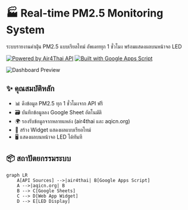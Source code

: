 # 🏭 Real-time PM2.5 Monitoring System

ระบบรายงานค่าฝุ่น PM2.5 แบบเรียลไทม์ อัพเดททุก 1 ชั่วโมง พร้อมแสดงผลบนหน้าจอ LED

[![Powered by Air4Thai API](https://img.shields.io/badge/data_source-air4thai-2CAF9F?logo=airplay-video&logoColor=white)](https://air4thai.pcd.go.th/)
[![Built with Google Apps Script](https://img.shields.io/badge/built_with-Google%20Apps%20Script-4285F4?logo=google-cloud&logoColor=white)](https://developers.google.com/apps-script)

![Dashboard Preview](https://aase7en.github.io/webapp-widget/)<!-- ควรมีภาพตัวอย่าง -->

## ✨ คุณสมบัติหลัก
- 📊 ดึงข้อมูล PM2.5 ทุก 1 ชั่วโมงจาก API ฟรี
- 🗃️ บันทึกข้อมูลลง Google Sheet อัตโนมัติ
- 🌍 รองรับข้อมูลจากหลายแหล่ง (air4thai และ aqicn.org)
- 📡 สร้าง Widget แสดงผลแบบเรียลไทม์
- 🖥️ แสดงผลบนหน้าจอ LED ได้ทันที

## 📦 สถาปัตยกรรมระบบ
```mermaid
graph LR
    A[API Sources] -->|air4thai| B[Google Apps Script]
    A -->|aqicn.org| B
    B --> C[Google Sheets]
    C --> D[Web App Widget]
    D --> E[LED Display] 
